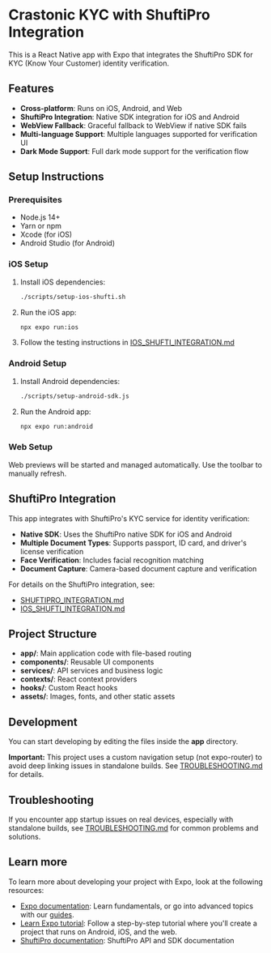 # Crastonic KYC with ShuftiPro Integration

This is a React Native app with Expo that integrates the ShuftiPro SDK for KYC (Know Your Customer) identity verification.

## Features

- **Cross-platform**: Runs on iOS, Android, and Web
- **ShuftiPro Integration**: Native SDK integration for iOS and Android
- **WebView Fallback**: Graceful fallback to WebView if native SDK fails
- **Multi-language Support**: Multiple languages supported for verification UI
- **Dark Mode Support**: Full dark mode support for the verification flow

## Setup Instructions

### Prerequisites

- Node.js 14+
- Yarn or npm
- Xcode (for iOS)
- Android Studio (for Android)

### iOS Setup

1. Install iOS dependencies:
   ```bash
   ./scripts/setup-ios-shufti.sh
   ```

2. Run the iOS app:
   ```bash
   npx expo run:ios
   ```

3. Follow the testing instructions in [IOS_SHUFTI_INTEGRATION.md](./IOS_SHUFTI_INTEGRATION.md)

### Android Setup

1. Install Android dependencies:
   ```bash
   ./scripts/setup-android-sdk.js
   ```

2. Run the Android app:
   ```bash
   npx expo run:android
   ```

### Web Setup

Web previews will be started and managed automatically. Use the toolbar to manually refresh.

## ShuftiPro Integration

This app integrates with ShuftiPro's KYC service for identity verification:

- **Native SDK**: Uses the ShuftiPro native SDK for iOS and Android
- **Multiple Document Types**: Supports passport, ID card, and driver's license verification
- **Face Verification**: Includes facial recognition matching
- **Document Capture**: Camera-based document capture and verification

For details on the ShuftiPro integration, see:
- [SHUFTIPRO_INTEGRATION.md](./SHUFTIPRO_INTEGRATION.md)
- [IOS_SHUFTI_INTEGRATION.md](./IOS_SHUFTI_INTEGRATION.md)

## Project Structure

- **app/**: Main application code with file-based routing
- **components/**: Reusable UI components
- **services/**: API services and business logic
- **contexts/**: React context providers
- **hooks/**: Custom React hooks
- **assets/**: Images, fonts, and other static assets

## Development

You can start developing by editing the files inside the **app** directory. 

**Important:** This project uses a custom navigation setup (not expo-router) to avoid deep linking issues in standalone builds. See [TROUBLESHOOTING.md](./TROUBLESHOOTING.md) for details.

## Troubleshooting

If you encounter app startup issues on real devices, especially with standalone builds, see [TROUBLESHOOTING.md](./TROUBLESHOOTING.md) for common problems and solutions.

## Learn more

To learn more about developing your project with Expo, look at the following resources:

- [Expo documentation](https://docs.expo.dev/): Learn fundamentals, or go into advanced topics with our [guides](https://docs.expo.dev/guides).
- [Learn Expo tutorial](https://docs.expo.dev/tutorial/introduction/): Follow a step-by-step tutorial where you'll create a project that runs on Android, iOS, and the web.
- [ShuftiPro documentation](https://shuftipro.com/documentation/): ShuftiPro API and SDK documentation
